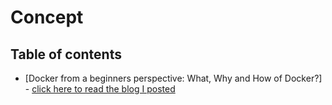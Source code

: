# Concept

## Table of contents
- [Docker from a beginners perspective: What, Why and How of Docker?] - [click here to read the blog I posted](https://www.linkedin.com/pulse/docker-101-part-1-what-why-how-ram-pandey)
